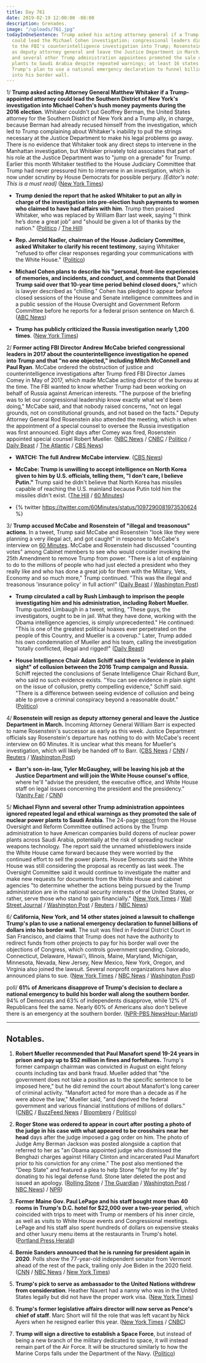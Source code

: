 ```yaml
---
title: Day 761
date: 2019-02-19 12:00:00 -08:00
description: Grenades.
image: "/uploads/761.jpg"
todayInOneSentence: Trump asked his acting attorney general if a Trump-appointed attorney
  could lead the Michael Cohen investigation; congressional leaders did not object
  to the FBI's counterintelligence investigation into Trump; Rosenstein will resign
  as deputy attorney general and leave the Justice Department in March; Michael Flynn
  and several other Trump administration appointees promoted the sale of nuclear power
  plants to Saudi Arabia despite repeated warnings; at least 16 states are challenging
  Trump's plan to use a national emergency declaration to funnel billions of dollars
  into his border wall.
---
```


1/ **Trump asked acting Attorney General Matthew Whitaker if a Trump-appointed attorney could lead the Southern District of New York's investigation into Michael Cohen's hush money payments during the 2016 election**. Whitaker couldn't put Geoffrey Berman, the United States attorney for the Southern District of New York and a Trump ally, in charge, because Berman had already recused himself from the investigation, which led to Trump complaining about Whitaker's inability to pull the strings necessary at the Justice Department to make his legal problems go away. There is no evidence that Whitaker took any direct steps to intervene in the Manhattan investigation, but Whitaker privately told associates that part of his role at the Justice Department was to "jump on a grenade" for Trump. Earlier this month Whitaker testified to the House Judiciary Committee that Trump had never pressured him to intervene in an investigation, which is now under scrutiny by House Democrats for possible perjury. *\[Editor's note: This is a must read\]* ([New York Times](https://www.nytimes.com/2019/02/19/us/politics/trump-investigations.html))

* **Trump denied the report that he asked Whitaker to put an ally in charge of the investigation into pre-election hush payments to women who claimed to have had affairs with him**. Trump then praised Whitaker, who was replaced by William Barr last week, saying "I think he’s done a great job" and "should be given a lot of thanks by the nation." ([Politico](https://www.politico.com/story/2019/02/19/trump-denies-whitaker-investigation-1175607) / [The Hill](https://thehill.com/homenews/administration/430623-trump-denies-report-he-asked-top-ally-to-oversee-cohen-investigation))

* **Rep. Jerrold Nadler, chairman of the House Judiciary Committee, asked Whitaker to clarify his recent testimony**, saying Whitaker "refused to offer clear responses regarding your communications with the White House." ([Politico](https://www.politico.com/story/2019/02/13/nadler-whitaker-testimony-trump-1169350))

* **Michael Cohen plans to describe his "personal, front-line experiences of memories, and incidents, and conduct, and comments that Donald Trump said over that 10-year time period behind closed doors,"** which is lawyer described as "chilling." Cohen has pledged to appear before closed sessions of the House and Senate intelligence committees and in a public session of the House Oversight and Government Reform Committee before he reports for a federal prison sentence on March 6. ([ABC News](https://abcnews.go.com/Politics/michael-cohen-plans-give-america-peek-trump-tower/story?id=61106078))

* **Trump has publicly criticized the Russia investigation nearly 1,200 times**. ([New York Times](https://www.nytimes.com/interactive/2019/02/19/us/politics/trump-attacks-obstruction-investigation.html))

2/ **Former acting FBI Director Andrew McCabe briefed congressional leaders in 2017 about the counterintelligence investigation he opened into Trump and that "no one objected," including Mitch McConnell and Paul Ryan**. McCabe ordered the obstruction of justice and counterintelligence investigations after Trump fired FBI Director James Comey in May of 2017, which made McCabe acting director of the bureau at the time. The FBI wanted to know whether Trump had been working on behalf of Russia against American interests. "The purpose of the briefing was to let our congressional leadership know exactly what we'd been doing," McCabe said, and that nobody raised concerns, "not on legal grounds, not on constitutional grounds, and not based on the facts." Deputy Attorney General Rod Rosenstein also attended the meeting, which is when the appointment of a special counsel to oversee the Russia investigation was first announced. Eight days after Comey was fired, Rosenstein appointed special counsel Robert Mueller. ([NBC News](https://www.nbcnews.com/politics/donald-trump/ex-fbi-official-mccabe-responds-lying-trump-attacks-calls-them-n972981) / [CNBC](https://www.cnbc.com/2019/02/19/andrew-mccabe-no-one-in-gang-of-8-objected-to-fbi-investigation-of-trump.html) / [Politico](https://www.politico.com/story/2019/02/19/mccabe-gang-of-eight-counterintelligence-investigation-trump-1173821) / [Daily Beast](https://www.thedailybeast.com/andrew-mccabe-we-told-mitch-mcconnell-and-paul-ryan-about-the-fbi-counterintelligence-investigation-into-trump) / [The Atlantic](https://www.theatlantic.com/politics/archive/2019/02/mccabe-warns-trump-mueller-undeterred/583000/) / [CBS News](https://www.cbsnews.com/news/andrew-mccabe-60-minutes-interview-full-transcript-watch-acting-fbi-director-trump-investigation-james-comey-russia-investigation-2019-02-17/))

* **WATCH: The full Andrew McCabe interview**. ([CBS News](https://www.cbsnews.com/video/andrew-mccabe-60-minutes-interview-full-video-watch-acting-fbi-director-trump-investigation-james-comey-russia-investigation-2019-02-17/))

* **McCabe: Trump is unwilling to accept intelligence on North Korea given to him by U.S. officials, telling them, "I don't care, I believe Putin."** Trump said he didn't believe that North Korea has missiles capable of reaching the U.S. mainland because Putin told him the missiles didn't exist. ([The Hill](https://thehill.com/homenews/administration/430437-mccabe-trump-said-i-dont-care-i-believe-putin-when-confronted-with-us) / [60 Minutes](https://twitter.com/60Minutes/status/1097290081973530624))

* {% twitter https://twitter.com/60Minutes/status/1097290081973530624 %}

3/ **Trump accused McCabe and Rosenstein of "illegal and treasonous" actions**. In a tweet, Trump said McCabe and Rosenstein "look like they were planning a very illegal act, and got caught" in response to McCabe's interview on [60 Minutes](https://www.cbsnews.com/video/andrew-mccabe-60-minutes-interview-full-video-watch-acting-fbi-director-trump-investigation-james-comey-russia-investigation-2019-02-17/). McCabe and Rosenstein had discussed "counting votes" among Cabinet members to see who would consider invoking the 25th Amendment to remove Trump from power. "There is a lot of explaining to do to the millions of people who had just elected a president who they really like and who has done a great job for them with the Military, Vets, Economy and so much more," Trump continued. "This was the illegal and treasonous 'insurance policy' in full action!" ([Daily Beast](https://www.thedailybeast.com/trump-accuses-mccabe-and-rosenstein-of-plotting-treason-against-him) / [Washington Post](https://www.washingtonpost.com/politics/2019/02/18/illegal-treasonous-trump-says-rosenstein-was-part-coup-attempt/))

* **Trump circulated a call by Rush Limbaugh to imprison the people investigating him and his administration, including Robert Mueller.** Trump quoted Limbaugh in a tweet, writing, "These guys, the investigators, ought to be in jail. What they have done, working with the Obama intelligence agencies, is simply unprecedented." He continued: "This is one of the greatest political hoaxes ever perpetrated on the people of this Country, and Mueller is a coverup." Later, Trump added his own condemnation of Mueller and his team, calling the investigation "totally conflicted, illegal and rigged!" ([Daily Beast](https://www.thedailybeast.com/trump-circulates-limbaugh-quote-calling-for-mueller-investigators-to-be-in-jail))

* **House Intelligence Chair Adam Schiff said there is "evidence in plain sight" of collusion between the 2016 Trump campaign and Russia.** Schiff rejected the conclusions of Senate Intelligence Chair Richard Burr, who said no such evidence exists. "You can see evidence in plain sight on the issue of collusion, pretty compelling evidence," Schiff said. "There is a difference between seeing evidence of collusion and being able to prove a criminal conspiracy beyond a reasonable doubt." ([Politico](https://www.politico.com/story/2019/02/17/trump-russia-collusion-adam-schiff-1173434))

4/ **Rosenstein will resign as deputy attorney general and leave the Justice Department in March.** Incoming Attorney General William Barr is expected to name Rosenstein's successor as early as this week. Justice Department officials say Rosenstein's departure has nothing to do with McCabe's recent interview on 60 Minutes. It is unclear what this means for Mueller's investigation, which will likely be handed off to Barr. ([CBS News](https://www.cbsnews.com/news/rod-rosenstein-leaving-deputy-attorney-general-post-mid-march/) / [CNN](https://www.cnn.com/2019/02/18/politics/rod-rosenstein-mid-march/index.html) / [Reuters](https://www.reuters.com/article/us-usa-trump-russia-rosenstein-idUSKCN1Q805B) / [Washington Post](https://www.washingtonpost.com/world/national-security/rosenstein-plans-to-leave-justice-dept-next-month/2019/02/18/f94af3c4-33ee-11e9-af5b-b51b7ff322e9_story.html))

* **Barr's son-in-law, Tyler McGaughey, will be leaving his job at the Justice Department and will join the White House counsel's office**, where he'll "advise the president, the executive office, and White House staff on legal issues concerning the president and the presidency." ([Vanity Fair](https://www.vanityfair.com/news/2019/02/william-barr-son-in-law-white-house) / [CNN](https://edition.cnn.com/2019/02/13/politics/barr-family-justice-department-moves/index.html))

5/ **Michael Flynn and several other Trump administration appointees ignored repeated legal and ethical warnings as they promoted the sale of nuclear power plants to Saudi Arabia**. The 24-page [report](https://oversight.house.gov/news/press-releases/multiple-whistleblowers-raise-grave-concerns-with-white-house-efforts-to) from the House Oversight and Reform Committee outlined actions by the Trump administration to have American companies build dozens of nuclear power plants across Saudi Arabia, potentially at the risk of spreading nuclear weapons technology. The report said the unnamed whistleblowers inside the White House came forward because they were worried by the continued effort to sell the power plants. House Democrats said the White House was still considering the proposal as recently as last week. The Oversight Committee said it would continue to investigate the matter and make new requests for documents from the White House and cabinet agencies "to determine whether the actions being pursued by the Trump administration are in the national security interests of the United States, or rather, serve those who stand to gain financially." ([New York Times](https://www.nytimes.com/2019/02/19/us/politics/trump-saudi-arabia-nuclear-power.html) / [Wall Street Journal](https://www.wsj.com/articles/former-trump-adviser-pushed-saudi-nuclear-plant-plan-report-says-11550593223) / [Washington Post](https://www.washingtonpost.com/politics/top-trump-appointees-promoted-selling-nuclear-power-plants-to-saudi-arabia-over-objections-from-national-security-officials-house-democratic-report-says/2019/02/19/6a719762-3456-11e9-af5b-b51b7ff322e9_story.html) / [Reuters](https://www.reuters.com/article/us-usa-trump-mideast-oversight-idUSKCN1Q824N) / [NBC News](https://www.nbcnews.com/politics/congress/flynn-backed-plan-transfer-nuclear-tech-saudis-may-have-broken-n973021))

6/ **California, New York, and 14 other states joined a lawsuit to challenge Trump's plan to use a national emergency declaration to funnel billions of dollars into his border wall.** The suit was filed in Federal District Court in San Francisco, and claims that Trump does not have the authority to redirect funds from other projects to pay for his border wall over the objections of Congress, which controls government spending. Colorado, Connecticut, Delaware, Hawai'i, Illinois, Maine, Maryland, Michigan, Minnesota, Nevada, New Jersey, New Mexico, New York, Oregon, and Virginia also joined the lawsuit. Several nonprofit organizations have also announced plans to sue. ([New York Times](https://www.nytimes.com/2019/02/18/us/politics/national-emergency-lawsuits-trump.html) / [NBC News](https://www.nbcnews.com/politics/donald-trump/california-ag-least-13-states-suing-over-trump-s-national-n972796) / [Washington Post](http://www.washingtonpost.com/national/health-science/coalition-of-states-sues-trump-over-national-emergency-to-build-border-wall/2019/02/18/9da8019c-33a8-11e9-854a-7a14d7fec96a_story.html))

poll/ **61% of Americans disapprove of Trump's decision to declare a national emergency to build his border wall along the southern border.** 94% of Democrats and 63% of independents disapprove, while 12% of Republicans feel the same. Nearly 60% of Americans also don't believe there is an emergency at the southern border. ([NPR-PBS NewsHour-Marist](https://www.npr.org/2019/02/19/695720851/poll-6-in-10-disapprove-of-trumps-declaration-of-a-national-emergency))

---

## Notables.

1. **Robert Mueller recommended that Paul Manafort spend 19-24 years in prison and pay up to $52 million in fines and forfeitures.** Trump's former campaign chairman was convicted in August on eight felony counts including tax and bank fraud. Mueller added that "the government does not take a position as to the specific sentence to be imposed here," but he did remind the court about Manafort's long career of criminal activity. "Manafort acted for more than a decade as if he were above the law," Mueller said, "and deprived the federal government and various financial institutions of millions of dollars." ([CNBC](https://www.cnbc.com/2019/02/15/special-counsel-robert-mueller-wants-ex-trump-campaign-boss-paul-manafort-imprisoned-for-up-to-24-years.html) / [BuzzFeed News](https://www.buzzfeednews.com/article/zoetillman/paul-manafort-mueller-prison-memo-virginia) / [Bloomberg](https://www.bloomberg.com/news/articles/2019-02-16/mueller-recommends-19-24-years-in-prison-for-paul-manafort) / [Politico](https://www.politico.com/story/2019/02/15/mueller-manafort-sentencing-1173314))

2. **Roger Stone was ordered to appear in court after posting a photo of the judge in his case with what appeared to be crosshairs near her head** days after the judge imposed a gag order on him. The photo of Judge Amy Berman Jackson was posted alongside a caption that referred to her as "an Obama appointed judge who dismissed the Benghazi charges against Hillary Clinton and incarcerated Paul Manafort prior to his conviction for any crime." The post also mentioned the "Deep State" and featured a plea to help Stone "fight for my life" by donating to his legal defense fund. Stone later deleted the post and issued an apology. ([Rolling Stone](https://www.rollingstone.com/politics/politics-news/roger-stone-judge-crosshairs-796184/) / [The Guardian](https://www.theguardian.com/us-news/2019/feb/19/roger-stone-court-instagram-post-judge) / [Washington Post](http://www.washingtonpost.com/politics/2019/02/18/roger-stone-deletes-photo-judge-presiding-over-his-case-says-he-didnt-mean-threaten-her/) / [NBC News](https://www.nbcnews.com/politics/politics-news/roger-stone-s-instagram-posts-then-deletes-image-federal-judge-n972846)) / [NPR](https://www.npr.org/2019/02/19/695940185/roger-stone-ordered-to-appear-in-court-following-post-that-criticized-judge))

3. **Former Maine Gov. Paul LePage and his staff bought more than 40 rooms in Trump's D.C. hotel for $22,000 over a two-year period**, which coincided with trips to meet with Trump or members of his inner circle, as well as visits to White House events and Congressional meetings. LePage and his staff also spent hundreds of dollars on expensive steaks and other luxury menu items at the restaurants in Trump's hotel. ([Portland Press Herald](https://www.pressherald.com/2019/02/17/maine-paid-for-40-rooms-at-trump-hotel-for-lepage-staff/))

4. **Bernie Sanders announced that he is running for president again in 2020**. Polls show the 77-year-old independent senator from Vermont ahead of the rest of the pack, trailing only Joe Biden in the 2020 field. ([CNN](https://www.cnn.com/2019/02/19/politics/bernie-sanders-2020-presidential/index.html) / [NBC News](https://www.nbcnews.com/politics/2020-election/bernie-sanders-enters-2020-presidential-race-complete-revolution-n972906) / [New York Times](https://www.nytimes.com/2019/02/19/us/politics/bernie-sanders-2020.html))

5. **Trump's pick to serve as ambassador to the United Nations withdrew from consideration**. Heather Nauert had a nanny who was in the United States legally but did not have the proper work visa. ([New York Times](https://www.nytimes.com/2019/02/16/us/politics/heather-nauert-withdraws-un-ambassador.html))

6. **Trump's former legislative affairs director will now serve as Pence's chief of staff**. Marc Short will fill the role that was left vacant by Nick Ayers when he resigned earlier this year. ([New York Times](https://www.nytimes.com/2019/02/19/us/politics/marc-short-pence-chief-staff.html) / [CNBC](https://www.cnbc.com/2019/02/19/ex-trump-aide-marc-short-will-be-vice-president-mike-pences-chief-of-staff.html))

7. **Trump will sign a directive to establish a Space Force**, but instead of being a new branch of the military dedicated to space, it will instead remain part of the Air Force. It will be structured similarly to how the Marine Corps falls under the Department of the Navy. ([Politico](https://www.politico.com/story/2019/02/18/trump-space-force-1182572))